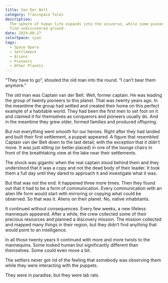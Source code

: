 ```yaml
---
title: Van Der Belt
category: Transspace Tales
description:
  The sphere of human life expands into the universe, while some pioneers still
  find undiscovered ground.
date: 2024-08-27
colorSpace: cyan
tags:
  - Space Opera
  - Settlement
  - Aliens
  - Pioneers
  - Other Planets
---
```


“They have to go”, shouted the old man into the round. “I can’t bear them
anymore.”

The old man was Captain van der Belt. Well, former captain. He was leading the
group of twenty pioneers to this planet. That was twenty years ago. In the
meantime the group had settled and created their home on this perfect example of
a habitable world. They had been the first men to set foot on it and claimed it
for themselves as conquerors and pioneers usually do. And in the meantime they
grew older, formed families and produced offspring.

But not everything went smooth for our heroes. Right after they had landed and
built their first settlement, a puppet appeared. A figure that resembled Captain
van der Belt down to the last detail, with the exception that it didn’t move. It
was just sitting (or better placed) in one of the lounge chairs in front of the
breathtaking view at the lake near their settlements.

The shock was gigantic when the real captain stood behind them and they
understood that it was a copy and not the dead body of their leader. It took
them a full day until they dared to approach it and investigate what it was.

But that was not the end. It happened three more times. Then they found out that
it had to be a form of communication. Every communication with an alien life
form would start with mirroring or copying what could be observed. So that was
it. Aliens on their planet. No, native inhabitants.

It continued without consequences. Every few weeks, a new lifeless mannequin
appeared. After a while, the crew collected some of their precious resources and
planned a discovery mission. The mission collected and mapped many things in
their region, but they didn’t find anything that would point to an intelligence.

In all those twenty years it continued with more and more twists to the
mannequins. Some looked human but significantly different than themselves. Some
could even move a bit.

The settlers never got rid of the feeling that somebody was observing them while
they were interacting with the puppets.

They were in paradise, but they were lab rats.
